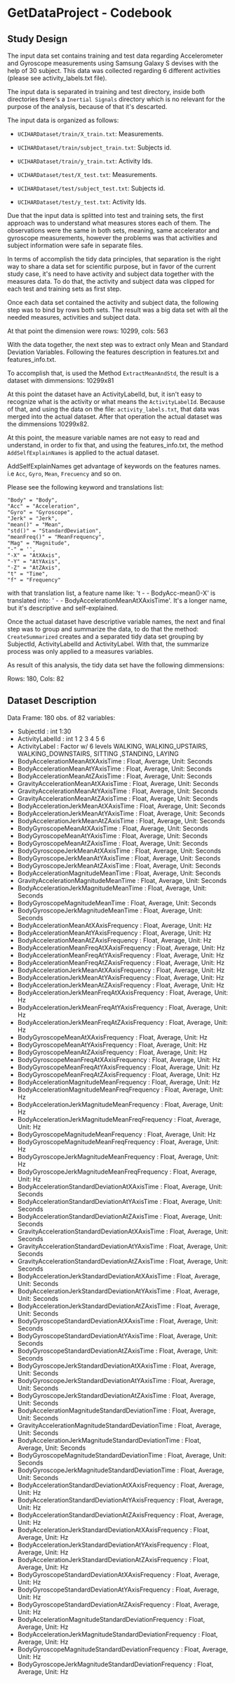 # GetDataProject - Codebook


## Study Design

The input data set contains training and test data regarding
Accelerometer and Gyroscope measurements using Samsung Galaxy S devises
with the help of 30 subject. This data was collected regarding 6
different activities (please see activity_labels.txt file).

The input data is separated in training and test directory, inside both
directories there's a `Inertial Signals` directory which is no relevant
for the purpose of the analysis, because of that it's descarted.

The input data is organized as follows:

  * `UCIHARDataset/train/X_train.txt`: Measurements.
  * `UCIHARDataset/train/subject_train.txt`: Subjects id.
  * `UCIHARDataset/train/y_train.txt`: Activity Ids.

  * `UCIHARDataset/test/X_test.txt`: Measurements.
  * `UCIHARDataset/test/subject_test.txt`: Subjects id.
  * `UCIHARDataset/test/y_test.txt`: Activity Ids.

Due that the input data is splitted into test and training sets, the first
approach was to understand what measures stores each of them. The
observations were the same in both sets, meaning, same accelerator and
gyroscope measurements, however the problems was that activities and
subject information were safe in separate files.

In terms of accomplish the tidy data principles, that separation is the right way to share a data set for
scientific purpose, but in favor of the current study case, it's need to
have activity and subject data together with the measures data. To do
that, the activity and subject data was clipped for each test and
training sets as first step.

Once each data set contained the activity and subject data, the
following step was to bind by rows both sets. The result was a big data
set with all the needed measures, activities and subject data.

At that point the dimension were rows: 10299, cols: 563

With the data together, the next step was to extract only Mean and
Standard Deviation Variables. Following the features description in
features.txt and features_info.txt.

To accomplish that, is used the Method `ExtractMeanAndStd`, the result
is a dataset with dimmensions: 10299x81

At this point the dataset have an ActivityLabelId, but, it isn't easy to
recognize what is the activity or what means the `ActivityLabelId`.
Because of that, and using the data on the file: `activity_labels.txt`,
that data was merged into the actual dataset. After that operation
the actual dataset was the dimmensions 10299x82.

At this point, the measure variable names are not easy to read and
understand, in order to fix that, and using the features_info.txt, the
method `AddSelfExplainNames` is applied to the actual dataset.

AddSelfExplainNames get advantage of keywords on the features names. i.e
`Acc`, `Gyro`, `Mean`, `Frecuency` and so on.

Please see the following keyword and translations list:

    "Body" = "Body",
    "Acc" = "Acceleration",
    "Gyro" = "Gyroscope",
    "Jerk" = "Jerk",
    "mean()" = "Mean",
    "std()" = "StandardDeviation",
    "meanFreq()" = "MeanFrequency",
    "Mag" = "Magnitude",
    "-" = '',
    "-X" = "AtXAxis",
    "-Y" = "AtYAxis",
    "-Z" = "AtZAxis",
    "t" = "Time",
    "f" = "Frequency"

with that translation list, a feature name like: 't -  - BodyAcc-mean()-X' is
translated into: ' -  - BodyAccelerationMeanAtXAxisTime'. It's a longer name,
but it's descriptive and self-explained.

Once the actual dataset have descriptive variable names, the next and
final step was to group and summarize the data, to do that the method:
`CreateSummarized` creates and a separated tidy data set grouping by
SubjectId, ActivityLabelId and ActivityLabel. With that, the summarize
process was only applied to a measures variables.

As result of this analysis, the tidy data set have the following
dimmensions:

Rows: 180, Cols: 82



## Dataset Description

Data Frame: 180 obs. of  82 variables:
 - SubjectId                                              : int 1:30
 - ActivityLabelId                                        : int  1 2 3 4 5 6
 - ActivityLabel                                          : Factor w/ 6 levels WALKING, WALKING_UPSTAIRS, WALKING_DOWNSTAIRS, SITTING ,STANDING, LAYING
- BodyAccelerationMeanAtXAxisTime                         : Float, Average, Unit: Seconds
- BodyAccelerationMeanAtYAxisTime                         : Float, Average, Unit: Seconds
- BodyAccelerationMeanAtZAxisTime                         : Float, Average, Unit: Seconds
- GravityAccelerationMeanAtXAxisTime                      : Float, Average, Unit: Seconds
- GravityAccelerationMeanAtYAxisTime                      : Float, Average, Unit: Seconds
- GravityAccelerationMeanAtZAxisTime                      : Float, Average, Unit: Seconds
- BodyAccelerationJerkMeanAtXAxisTime                     : Float, Average, Unit: Seconds
- BodyAccelerationJerkMeanAtYAxisTime                     : Float, Average, Unit: Seconds
- BodyAccelerationJerkMeanAtZAxisTime                     : Float, Average, Unit: Seconds
- BodyGyroscopeMeanAtXAxisTime                            : Float, Average, Unit: Seconds
- BodyGyroscopeMeanAtYAxisTime                            : Float, Average, Unit: Seconds
- BodyGyroscopeMeanAtZAxisTime                            : Float, Average, Unit: Seconds
- BodyGyroscopeJerkMeanAtXAxisTime                        : Float, Average, Unit: Seconds
- BodyGyroscopeJerkMeanAtYAxisTime                        : Float, Average, Unit: Seconds
- BodyGyroscopeJerkMeanAtZAxisTime                        : Float, Average, Unit: Seconds
- BodyAccelerationMagnitudeMeanTime                       : Float, Average, Unit: Seconds
- GravityAccelerationMagnitudeMeanTime                    : Float, Average, Unit: Seconds
- BodyAccelerationJerkMagnitudeMeanTime                   : Float, Average, Unit: Seconds
- BodyGyroscopeMagnitudeMeanTime                          : Float, Average, Unit: Seconds
- BodyGyroscopeJerkMagnitudeMeanTime                      : Float, Average, Unit: Seconds
- BodyAccelerationMeanAtXAxisFrequency                    : Float, Average, Unit: Hz
- BodyAccelerationMeanAtYAxisFrequency                    : Float, Average, Unit: Hz
- BodyAccelerationMeanAtZAxisFrequency                    : Float, Average, Unit: Hz
- BodyAccelerationMeanFreqAtXAxisFrequency                : Float, Average, Unit: Hz
- BodyAccelerationMeanFreqAtYAxisFrequency                : Float, Average, Unit: Hz
- BodyAccelerationMeanFreqAtZAxisFrequency                : Float, Average, Unit: Hz
- BodyAccelerationJerkMeanAtXAxisFrequency                : Float, Average, Unit: Hz
- BodyAccelerationJerkMeanAtYAxisFrequency                : Float, Average, Unit: Hz
- BodyAccelerationJerkMeanAtZAxisFrequency                : Float, Average, Unit: Hz
- BodyAccelerationJerkMeanFreqAtXAxisFrequency            : Float, Average, Unit: Hz
- BodyAccelerationJerkMeanFreqAtYAxisFrequency            : Float, Average, Unit: Hz
- BodyAccelerationJerkMeanFreqAtZAxisFrequency            : Float, Average, Unit: Hz
- BodyGyroscopeMeanAtXAxisFrequency                       : Float, Average, Unit: Hz
- BodyGyroscopeMeanAtYAxisFrequency                       : Float, Average, Unit: Hz
- BodyGyroscopeMeanAtZAxisFrequency                       : Float, Average, Unit: Hz
- BodyGyroscopeMeanFreqAtXAxisFrequency                   : Float, Average, Unit: Hz
- BodyGyroscopeMeanFreqAtYAxisFrequency                   : Float, Average, Unit: Hz
- BodyGyroscopeMeanFreqAtZAxisFrequency                   : Float, Average, Unit: Hz
- BodyAccelerationMagnitudeMeanFrequency                  : Float, Average, Unit: Hz
- BodyAccelerationMagnitudeMeanFreqFrequency              : Float, Average, Unit: Hz
- BodyAccelerationJerkMagnitudeMeanFrequency              : Float, Average, Unit: Hz
- BodyAccelerationJerkMagnitudeMeanFreqFrequency          : Float, Average, Unit: Hz
- BodyGyroscopeMagnitudeMeanFrequency                     : Float, Average, Unit: Hz
- BodyGyroscopeMagnitudeMeanFreqFrequency                 : Float, Average, Unit: Hz
- BodyGyroscopeJerkMagnitudeMeanFrequency                 : Float, Average, Unit: Hz
- BodyGyroscopeJerkMagnitudeMeanFreqFrequency             : Float, Average, Unit: Hz
- BodyAccelerationStandardDeviationAtXAxisTime            : Float, Average, Unit: Seconds
- BodyAccelerationStandardDeviationAtYAxisTime            : Float, Average, Unit: Seconds
- BodyAccelerationStandardDeviationAtZAxisTime            : Float, Average, Unit: Seconds
- GravityAccelerationStandardDeviationAtXAxisTime         : Float, Average, Unit: Seconds
- GravityAccelerationStandardDeviationAtYAxisTime         : Float, Average, Unit: Seconds
- GravityAccelerationStandardDeviationAtZAxisTime         : Float, Average, Unit: Seconds
- BodyAccelerationJerkStandardDeviationAtXAxisTime        : Float, Average, Unit: Seconds
- BodyAccelerationJerkStandardDeviationAtYAxisTime        : Float, Average, Unit: Seconds
- BodyAccelerationJerkStandardDeviationAtZAxisTime        : Float, Average, Unit: Seconds
- BodyGyroscopeStandardDeviationAtXAxisTime               : Float, Average, Unit: Seconds
- BodyGyroscopeStandardDeviationAtYAxisTime               : Float, Average, Unit: Seconds
- BodyGyroscopeStandardDeviationAtZAxisTime               : Float, Average, Unit: Seconds
- BodyGyroscopeJerkStandardDeviationAtXAxisTime           : Float, Average, Unit: Seconds
- BodyGyroscopeJerkStandardDeviationAtYAxisTime           : Float, Average, Unit: Seconds
- BodyGyroscopeJerkStandardDeviationAtZAxisTime           : Float, Average, Unit: Seconds
- BodyAccelerationMagnitudeStandardDeviationTime          : Float, Average, Unit: Seconds
- GravityAccelerationMagnitudeStandardDeviationTime       : Float, Average, Unit: Seconds
- BodyAccelerationJerkMagnitudeStandardDeviationTime      : Float, Average, Unit: Seconds
- BodyGyroscopeMagnitudeStandardDeviationTime             : Float, Average, Unit: Seconds
- BodyGyroscopeJerkMagnitudeStandardDeviationTime         : Float, Average, Unit: Seconds
- BodyAccelerationStandardDeviationAtXAxisFrequency       : Float, Average, Unit: Hz
- BodyAccelerationStandardDeviationAtYAxisFrequency       : Float, Average, Unit: Hz
- BodyAccelerationStandardDeviationAtZAxisFrequency       : Float, Average, Unit: Hz
- BodyAccelerationJerkStandardDeviationAtXAxisFrequency   : Float, Average, Unit: Hz
- BodyAccelerationJerkStandardDeviationAtYAxisFrequency   : Float, Average, Unit: Hz
- BodyAccelerationJerkStandardDeviationAtZAxisFrequency   : Float, Average, Unit: Hz
- BodyGyroscopeStandardDeviationAtXAxisFrequency          : Float, Average, Unit: Hz
- BodyGyroscopeStandardDeviationAtYAxisFrequency          : Float, Average, Unit: Hz
- BodyGyroscopeStandardDeviationAtZAxisFrequency          : Float, Average, Unit: Hz
- BodyAccelerationMagnitudeStandardDeviationFrequency     : Float, Average, Unit: Hz
- BodyAccelerationJerkMagnitudeStandardDeviationFrequency : Float, Average, Unit: Hz
- BodyGyroscopeMagnitudeStandardDeviationFrequency        : Float, Average, Unit: Hz
- BodyGyroscopeJerkMagnitudeStandardDeviationFrequency    : Float, Average, Unit: Hz
